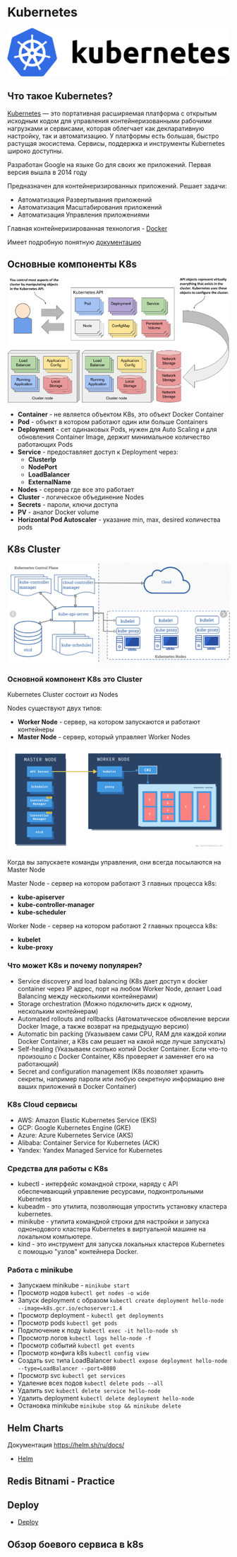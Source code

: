 # Kubernetes 

![kubernetes-logo](images/kubernetes-logo.png)

## Что такое Kubernetes?
[Kubernetes](https://github.com/kubernetes/kubernetes*) — это портативная расширяемая платформа с открытым исходным кодом для управления контейнеризованными рабочими
нагрузками и сервисами, которая облегчает как декларативную настройку, так и автоматизацию. У платформы есть большая, 
быстро растущая экосистема. Сервисы, поддержка и инструменты Kubernetes широко доступны.

Разработан Google на языке Go для своих же приложений. Первая версия вышла в 2014 году

Предназначен для контейнеризированных приложений. Решает задачи:

- Автоматизация Развертывания приложений
- Автоматизация Масштабирования приложений
- Автоматизация Управления приложениями

Главная контейнеризированная технология - [Docker](https://www.docker.com/)

Имеет подробную понятную [документацию](https://kubernetes.io/docs/home/)

## Основные компоненты K8s

![kubernetes-objects](images/kubernetes-objects.png)

- **Container** - не является объектом K8s, это объект Docker Container
- **Pod** - объект в котором работают один или больше Containers
- **Deployment** - сет одинаковых Pods, нужен для Auto Scaling и для обновления Container Image, держит минимальное количество работающих Pods
- **Service** - предоставляет доступ к Deployment через:
  - **ClusterIp**
  - **NodePort**
  - **LoadBalancer**
  - **ExternalName**
- **Nodes** - сервера где все это работает
- **Cluster** - логическое объединение Nodes
- **Secrets** - пароли, ключи доступа
- **PV** - аналог Docker volume
- **Horizontal Pod Autoscaler** - указание min, max, desired количества pods

## K8s Cluster
![k8s_cluster](images/k8s_cluster.png)

### Основной компонент K8s это Cluster

Kubernetes Cluster состоит из Nodes

Nodes существуют двух типов:
- **Worker Node** - сервер, на котором запускаются и работают контейнеры
- **Master Node** - сервер, который управляет Worker Nodes

![k8s-architecture](images/k8s-architecture.png)

Когда вы запускаете команды управления, они всегда посылаются на Master Node
  
Master Node - сервер на котором работают 3 главных процесса k8s:
- **kube-apiserver**
- **kube-controller-manager**
- **kube-scheduler**

Worker Node - сервер на котором работают 2 главных процесса k8s:
- **kubelet**
- **kube-proxy**

### Что может K8s и почему популярен?
- Service discovery and load balancing (K8s дает доступ к docker container через IP адрес, порт
на любом Worker Node, делает Load Balancing между несколькими контейнерами)
- Storage orchestration (Можно подключить диск к одному, нескольким контейнерам)
- Automated rollouts and rollbacks (Автоматическое обновление версии Docker Image, а также
возврат на предыдущую версию)
- Automatic bin packing (Указываем сами CPU, RAM для каждой копии Docker Container, а K8s
сам решает на какой ноде лучше запускать)
- Self-healing (Указываем сколько копий Docker Container. Если что-то произошло с Docker
Container, K8s проверяет и заменяет его на работающий)
- Secret and configuration management (K8s позволяет хранить секреты, например пароли или
любую секретную информацию вне ваших приложений в Docker Container)

### K8s Cloud сервисы
- AWS: Amazon Elastic Kubernetes Service (EKS)
- GCP: Google Kubernetes Engine (GKE)
- Azure: Azure Kubernetes Service (AKS)
- Alibaba: Container Service for Kubernetes (ACK)
- Yandex: Yandex Managed Service for Kubernetes

### Средства для работы с K8s
- kubectl - интерфейс командной строки, наряду с API обеспечивающий управление ресурсами, подконтрольными Kubernetes
- kubeadm - это утилита, позволяющая упростить установку кластера kubernetes.
- minikube - утилита командной строки для настройки и запуска однонодового кластера Kubernetes в виртуальной машине на локальном компьютере.
- kind - это инструмент для запуска локальных кластеров Kubernetes с помощью "узлов" контейнера Docker.

### Работа с minikube
- Запускаем minikube - `minikube start`
- Просмотр нодов `kubectl get nodes -o wide`
- Запуск deployment с образом `kubectl create deployment hello-node --image=k8s.gcr.io/echoserver:1.4`
- Просмотр deployment - `kubectl get deployments`
- Просмотр pods `kubectl get pods`
- Подключение к поду `kubectl exec -it hello-node sh`
- Просмотр логов `kubectl logs hello-node -f`
- Просмотр событий `kubectl get events`
- Просмотр конфига k8s `kubectl config view`
- Создать svc типа LoadBalancer `kubectl expose deployment hello-node --type=LoadBalancer --port=8080`
- Просмотр svc `kubectl get services`
- Удаление всех подов `kubectl delete pods --all`
- Удалить svc `kubectl delete service hello-node`
- Удалить deployment `kubectl delete deployment hello-node`
- Остановка minikube `minikube stop && minikube delete`

## Helm Charts
Документация https://helm.sh/ru/docs/

- [Helm](helm.MD)

## Redis Bitnami - Practice

## Deploy
- [Deploy](deploy.MD)

## Обзор боевого сервиса в k8s
